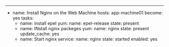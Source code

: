---
- name: Install Nginx on the Web Machine
  hosts: app-machine01
  become: yes
  tasks:
   - name: install epel
     yum:
       name: epel-release
       state: present
   - name: INstall nginx packeges
     yum:
       name: nginx
       state: present
       update_cache: yes
   - name: Start nginx
     service:
       name: nginx
       state: started
       enabled: yes
